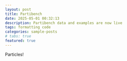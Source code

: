 ```yaml
---
layout: post
title: Partibench
date: 2025-05-01 00:32:13
description: Partibench data and examples are now live
tags: formatting code
categories: sample-posts
# tabs: true
featured: true
---
```


Particles!
